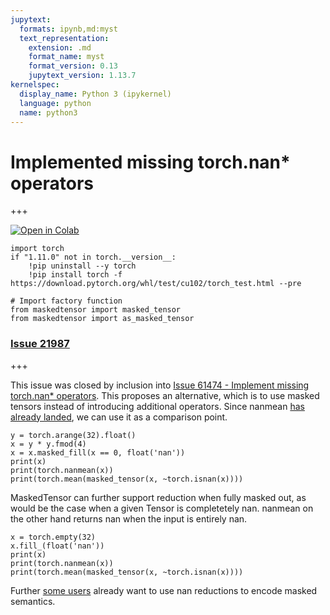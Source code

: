 ```yaml
---
jupytext:
  formats: ipynb,md:myst
  text_representation:
    extension: .md
    format_name: myst
    format_version: 0.13
    jupytext_version: 1.13.7
kernelspec:
  display_name: Python 3 (ipykernel)
  language: python
  name: python3
---
```


# Implemented missing torch.nan\* operators

+++

[![Open in Colab](https://colab.research.google.com/assets/colab-badge.svg)](https://colab.research.google.com/github/pytorch/maskedtensor/blob/main/docs/source/notebooks/nan_operators.ipynb)

```{code-cell} ipython3
import torch
if "1.11.0" not in torch.__version__:
    !pip uninstall --y torch
    !pip install torch -f https://download.pytorch.org/whl/test/cu102/torch_test.html --pre
```

```{code-cell} ipython3
# Import factory function
from maskedtensor import masked_tensor
from maskedtensor import as_masked_tensor
```

### [Issue 21987](https://github.com/pytorch/pytorch/issues/21987)

+++

This issue was closed by inclusion into [Issue 61474 - Implement missing torch.nan\* operators](https://github.com/pytorch/pytorch/issues/61474). This proposes an alternative, which is to use masked tensors instead of introducing additional operators. Since nanmean [has already landed](https://github.com/pytorch/pytorch/issues/21987), we can use it as a comparison point.

```{code-cell} ipython3
y = torch.arange(32).float()
x = y * y.fmod(4)
x = x.masked_fill(x == 0, float('nan'))
print(x)
print(torch.nanmean(x))
print(torch.mean(masked_tensor(x, ~torch.isnan(x))))
```

MaskedTensor can further support reduction when fully masked out, as would be the case when a given Tensor is completetely nan. nanmean on the other hand returns nan when the input is entirely nan.

```{code-cell} ipython3
x = torch.empty(32)
x.fill_(float('nan'))
print(x)
print(torch.nanmean(x))
print(torch.mean(masked_tensor(x, ~torch.isnan(x))))
```

Further [some users](https://github.com/pytorch/pytorch/issues/63870) already want to use nan reductions to encode masked semantics.

```{code-cell} ipython3

```
